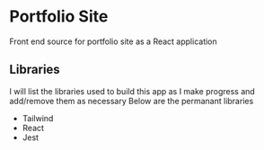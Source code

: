 # Portfolio Site

Front end source for portfolio site as a React application

## Libraries

I will list the libraries used to build this app as I make progress and add/remove them as necessary
Below are the permanant libraries

- Tailwind
- React
- Jest
